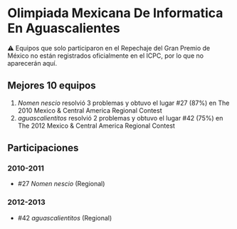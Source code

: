 # Olimpiada Mexicana De Informatica En Aguascalientes

:warning: Equipos que solo participaron en el Repechaje del Gran Premio de México no están registrados oficialmente en el ICPC, por lo que no aparecerán aquí.

## Mejores 10 equipos

1. _Nomen nescio_ resolvió 3 problemas y obtuvo el lugar #27 (87%) en The 2010 Mexico & Central America Regional Contest
1. _aguascalientitos_ resolvió 2 problemas y obtuvo el lugar #42 (75%) en The 2012 Mexico & Central America Regional Contest

## Participaciones

### 2010-2011

- #27 _Nomen nescio_ (Regional)

### 2012-2013

- #42 _aguascalientitos_ (Regional)



